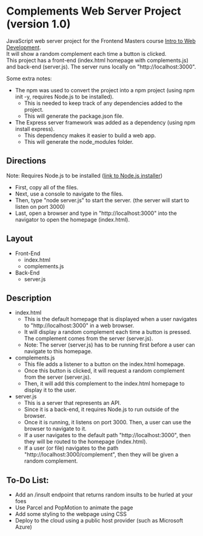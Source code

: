 # Complements Web Server Project (version 1.0)

JavaScript web server project for the Frontend Masters course [Intro to Web Development](https://bthold.github.io/intro-to-web-dev-v2/). <br />
It will show a random complement each time a button is clicked. <br />
This project has a front-end (index.html homepage with complements.js) and back-end (server.js). The server runs locally on "http://<i></i>localhost:3000".

Some extra notes:
- The npm was used to convert the project into a npm project (using npm init -y, requires Node.js to be installed).
    * This is needed to keep track of any dependencies added to the project.
    * This will generate the package.json file.
- The Express server framework was added as a dependency (using npm install express).
    * This dependency makes it easier to build a web app.
    * This will generate the node_modules folder.

## Directions
Note: Requires Node.js to be installed ([link to Node.js installer](https://nodejs.org/en/download/))
- First, copy all of the files.
- Next, use a console to navigate to the files.
- Then, type "node server.js" to start the server. (the server will start to listen on port 3000)
- Last, open a browser and type in "http://<i></i>localhost:3000" into the navigator to open the homepage (index.html).

## Layout
- Front-End
    * index.html
    * complements.js 
- Back-End
    * server.js

## Description
- index.html
    * This is the default homepage that is displayed when a user navigates to "http://<i></i>localhost:3000" in a web browser.
    * It will display a random complement each time a button is pressed. The complement comes from the server (server.js).
    * Note: The server (server.js) has to be running first before a user can navigate to this homepage.
- complements.js
    * This file adds a listener to a button on the index.html homepage.
    * Once this button is clicked, it will request a random complement from the server (server.js). 
    * Then, it will add this complement to the index.html homepage to display it to the user.
- server.js
    * This is a server that represents an API.
    * Since it is a back-end, it requires Node.js to run outside of the browser.
    * Once it is running, it listens on port 3000. Then, a user can use the browser to navigate to it.
    * If a user navigates to the default path "http://<i></i>localhost:3000", then they will be routed to the homepage (index.html).
    * If a user (or file) navigates to the path "http://<i></i>localhost:3000/complement", then they will be given a random complement.

## To-Do List:
- Add an /insult endpoint that returns random insults to be hurled at your foes
- Use Parcel and PopMotion to animate the page
- Add some styling to the webpage using CSS
- Deploy to the cloud using a public host provider (such as Microsoft Azure)
